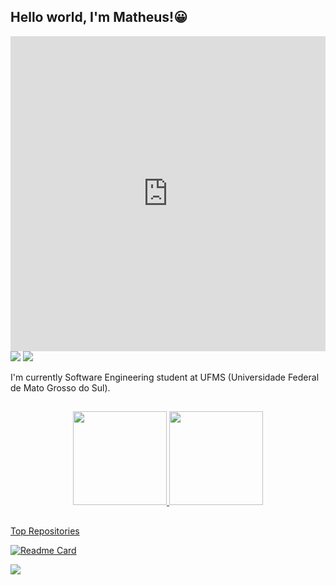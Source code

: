 ## Hello world, I'm Matheus!😀
<img align='right' src='https://i.imgur.com/9jzYCSD.png' width='350'>
<div style="width:100%;height:0;padding-bottom:100%;position:relative;"><iframe src="https://giphy.com/embed/ZC0SnImQdzWFjIVEei" width="100%" height="100%" style="position:absolute" frameBorder="0" class="giphy-embed" allowFullScreen></iframe>
</div>

 <div> 
  <a href="https://instagram.com/matheus_nantesrs" target="_blank"><img src="https://img.shields.io/badge/-Instagram-%23E4405F?style=for-the-badge&logo=instagram&logoColor=white" target="_blank"></a>
  <a href="https://www.linkedin.com/in/matheus-nantes/" target="_blanimggk"><img src="https://img.shields.io/badge/-LinkedIn-%230077B5?style=for-the-badge&logo=linkedin&logoColor=white" target="_blank"></a> 
</div>

I'm currently Software Engineering student at UFMS (Universidade Federal de Mato Grosso do Sul). 
     
  ##

<div align="center">
  <a href="https://github.com/nantesgi">
  <img height="150em" src="https://github-readme-stats.vercel.app/api?username=matheus-nantes&show_icons=true&theme=dark&include_all_commits=true&count_private=true"/>
  <img height="150em" src="https://github-readme-stats.vercel.app/api/top-langs/?username=matheus-nantes&layout=compact&langs_count=7&theme=dark"/>
</div>

  ##

  Top Repositories

  [![Readme Card](https://github-readme-stats.vercel.app/api/pin/?username=matheus-nantes&repo=IMPLEX&theme=transparent)](https://github.com/matheus-nantes/IMPLEX)
 
![](https://komarev.com/ghpvc/?username=matheus-nantes&label=📈+You+are+visitor+number&color=green)
